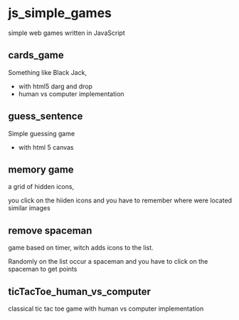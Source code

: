 # js_simple_games
simple web games written in JavaScript

## cards_game
Something like Black Jack,
* with html5 darg and drop 
* human vs computer implementation

## guess_sentence
Simple guessing game
* with html 5 canvas
## memory game
a grid of hidden icons, 

you click on the hiiden icons and 
you have to remember where were located similar images
## remove spaceman
game based on timer, witch adds icons to the list.

Randomly on the list occur a spaceman and you have to click on the spaceman to get points
## ticTacToe_human_vs_computer
classical tic tac toe game with human vs computer implementation
